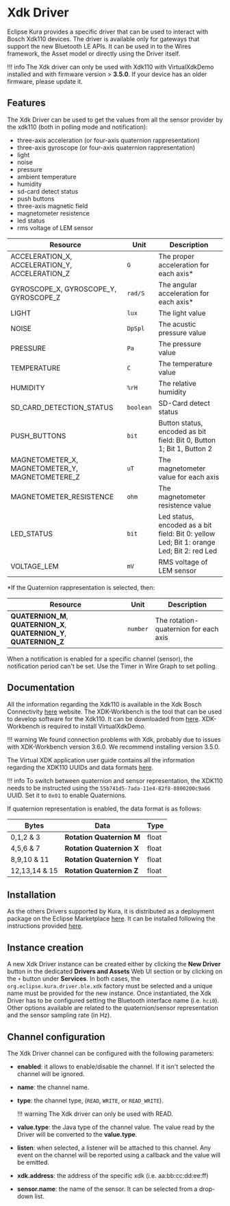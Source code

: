 # Xdk Driver

Eclipse Kura provides a specific driver that can be used to interact with Bosch Xdk110 devices. The driver is available only for gateways that support the new Bluetooth LE APIs. 
It can be used in to the Wires framework, the Asset model or directly using the Driver itself.

!!! info
    The Xdk driver can only be used with Xdk110 with VirtualXdkDemo installed and with firmware version > **3.5.0**. If your device has an older firmware, please update it.

## Features

The Xdk Driver can be used to get the values from all the sensor provider by the xdk110 (both in polling mode and notification):

- three-axis acceleration (or four-axis quaternion rappresentation) 
- three-axis gyroscope (or four-axis quaternion rappresentation)
- light
- noise
- pressure
- ambient temperature
- humidity
- sd-card detect status
- push buttons
- three-axis magnetic field
- magnetometer resistence
- led status
- rms voltage of LEM sensor

| Resource                                        | Unit    | Description                                                                              |
|-------------------------------------------------|---------|------------------------------------------------------------------------------------------|
| ACCELERATION_X, ACCELERATION_Y, ACCELERATION_Z  | `G`       | The proper acceleration for each axis*                                                   |
| GYROSCOPE_X, GYROSCOPE_Y, GYROSCOPE_Z           | `rad/S`   | The angular acceleration for each axis*                                                  |
| LIGHT                                           | `lux`     | The light value                                                                          |
| NOISE                                           | `DpSpl`   | The acustic pressure value                                                               |
| PRESSURE                                        | `Pa`      | The pressure value                                                                       |
| TEMPERATURE                                     | `C`       | The temperature value                                                                    |
| HUMIDITY                                        | `%rH`     | The relative humidity                                                                    |
| SD_CARD_DETECTION_STATUS                        | `boolean` | SD-Card detect status                                                                    |
| PUSH_BUTTONS                                    | `bit`     | Button status, encoded as bit field: Bit 0, Button 1; Bit 1, Button 2                    |
| MAGNETOMETER_X, MAGNETOMETER_Y, MAGNETOMETERE_Z | `uT`      | The magnetometer value for each axis                                                     |
| MAGNETOMETER_RESISTENCE                         | `ohm`     | The magnetometer resistence value                                                        |
| LED_STATUS                                      | `bit`     | Led status, encoded as a bit field: Bit 0: yellow Led; Bit 1: orange Led; Bit 2: red Led |
| VOLTAGE_LEM                                     | `mV`      | RMS voltage of LEM sensor                                                                |

*If the Quaternion rappresentation is selected, then:

| Resource | Unit | Description |
|----------|------|-------------|
|**QUATERNION_M**, **QUATERNION_X**, **QUATERNION_Y**, **QUATERNION_Z** | `number` | The rotation-quaternion for each axis |


When a notification is enabled for a specific channel (sensor), the notification period can't be set. Use the Timer in Wire Graph to set polling.

## Documentation

All the information regarding the Xdk110 is available in the Xdk Bosch Connectivity [here](https://xdk.bosch-connectivity.com/home) website.
The XDK-Workbench is the tool that can be used to develop software for the Xdk110. It can be downloaded from [here](https://xdk.bosch-connectivity.com/it/software-downloads). XDK-Workbench is required to install VirtualXdkDemo.

!!! warning
    We found connection problems with Xdk, probably due to issues with XDK-Workbench version 3.6.0. We recommend installing version 3.5.0.

The Virtual XDK application user guide contains all the information regarding the XDK110 UUIDs and data formats [here](http://xdk.bosch-connectivity.com/xdk_docs/html/_x_d_k__v_i_r_t_u_a_l__x_d_k__a_p_p__u_s_e_r__g_u_i_d_e.html). 

!!! info
    To switch between quaternion and sensor representation, the XDK110 needs to be instructed using the `55b741d5-7ada-11e4-82f8-0800200c9a66` UUID. Set it to `0x01` to enable Quaternions.

If quaternion representation is enabled, the data format is as follows:

Bytes | Data | Type
---------|---------- |----------
0,1,2 & 3|**Rotation Quaternion M**|float
4,5,6 & 7|**Rotation Quaternion X**|float
8,9,10 & 11|**Rotation Quaternion Y**|float
12,13,14 & 15|**Rotation Quaternion Z**|float
 
 
## Installation

As the others Drivers supported by Kura, it is distributed as a deployment package on the Eclipse Marketplace [here](https://marketplace.eclipse.org/content/bosch-xdk-driver-eclipse-kura-5). It can be installed following the instructions provided [here](../admin/application-management.html#section-eclipse-kura-marketplace).

## Instance creation

A new Xdk Driver instance can be created either by clicking the **New Driver** button in the dedicated **Drivers and Assets** Web UI section or by clicking on the `+` button under **Services**. In both cases, the `org.eclipse.kura.driver.ble.xdk` factory must be selected and a unique name must be provided for the new instance. 
Once instantiated, the Xdk Driver has to be configured setting the Bluetooth interface name (i.e. `hci0`). Other options available are related to the quaternion/sensor representation and the sensor sampling rate (in Hz). 

## Channel configuration

The Xdk Driver channel can be configured with the following parameters:

- **enabled**: it allows to enable/disable the channel. If it isn't selected the channel will be ignored.
- **name**: the channel name.
- **type**: the channel type, (`READ`, `WRITE`, or `READ_WRITE`).

    !!! warning
        The Xdk driver can only be used with READ.

- **value.type**: the Java type of the channel value. The value read by the Driver will be converted to the **value.type**.
- **listen**: when selected, a listener will be attached to this channel. Any event on the channel will be reported using a callback and the value will be emitted.
- **xdk.address**: the address of the specific xdk (i.e. aa:bb:cc:dd:ee:ff)
- **sensor.name**: the name of the sensor. It can be selected from a drop-down list.

